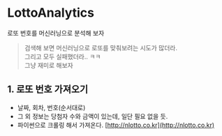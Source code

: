 # LottoAnalytics

로또 번호를 머신러닝으로 분석해 보자

> 검색해 보면 머신러닝으로 로또를 맞춰보려는 시도가 많더라.<br/>
> 그리고 모두 실패했더라.. ㅋㅋ<br/>
> 그냥 재미로 해보자<br/>

## 1. 로또 번호 가져오기
- 날짜, 회차, 번호(순서대로)
- 그 외 정보는 당첨자 수와 금액이 있는데, 일단 필요 없을 듯.
- 파이썬으로 크롤링 해서 가져온다. [http://nlotto.co.kr](http://nlotto.co.kr)
